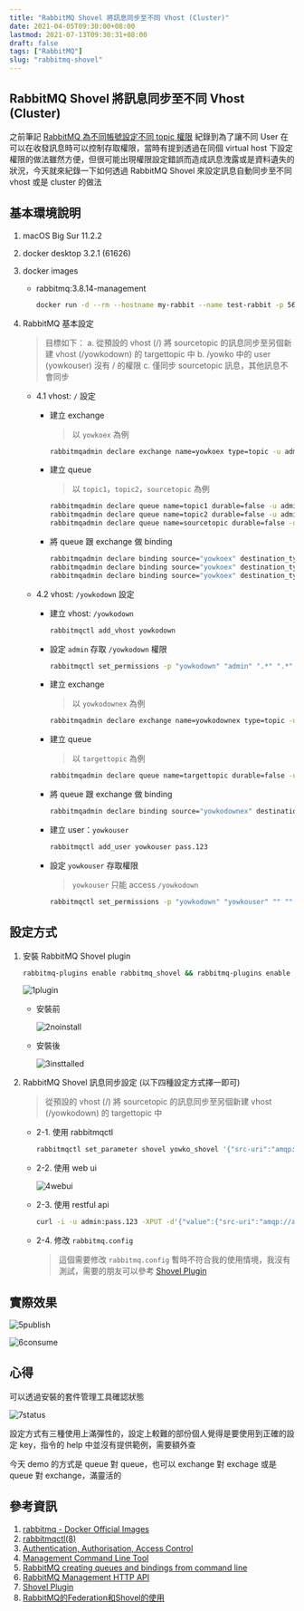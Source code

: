 ```yaml
---
title: "RabbitMQ Shovel 將訊息同步至不同 Vhost (Cluster)"
date: 2021-04-05T09:30:00+08:00
lastmod: 2021-07-13T09:30:31+08:00
draft: false
tags: ["RabbitMQ"]
slug: "rabbitmq-shovel"
---
```


## RabbitMQ Shovel 將訊息同步至不同 Vhost (Cluster)

之前筆記 [RabbitMQ 為不同帳號設定不同 topic 權限](/rabbitmq-user-topic-authorisation) 紀錄到為了讓不同 User 在可以在收發訊息時可以控制存取權限，當時有提到透過在同個 virtual host 下設定權限的做法雖然方便，但很可能出現權限設定錯誤而造成訊息洩露或是資料遺失的狀況，今天就來紀錄一下如何透過 RabbitMQ Shovel 來設定訊息自動同步至不同 vhost 或是 cluster 的做法

## 基本環境說明

1. macOS Big Sur 11.2.2
2. docker desktop 3.2.1 (61626)
3. docker images

    - rabbitmq:3.8.14-management

        ```bash
        docker run -d --rm --hostname my-rabbit --name test-rabbit -p 5672:5672 -p 15672:15672  -e RABBITMQ_DEFAULT_USER=admin -e RABBITMQ_DEFAULT_PASS=pass.123 rabbitmq:3.8.14-management
        ```

4. RabbitMQ 基本設定

    > 目標如下：
    >   a. 從預設的 vhost (/) 將 sourcetopic 的訊息同步至另個新建 vhost (/yowkodown) 的 targettopic 中
    >   b. /yowko 中的 user (yowkouser) 沒有 / 的權限
    >   c. 僅同步 sourcetopic 訊息，其他訊息不會同步

    - 4.1 vhost: `/` 設定

        - 建立 exchange

            > 以 `yowkoex` 為例

            ```bash
            rabbitmqadmin declare exchange name=yowkoex type=topic -u admin -p pass.123
            ```

        - 建立 queue

            > 以 `topic1`，`topic2`，`sourcetopic` 為例

            ```bash
            rabbitmqadmin declare queue name=topic1 durable=false -u admin -p pass.123
            rabbitmqadmin declare queue name=topic2 durable=false -u admin -p pass.123
            rabbitmqadmin declare queue name=sourcetopic durable=false -u admin -p pass.123
            ```

        - 將 queue 跟 exchange 做 binding

            ```bash
            rabbitmqadmin declare binding source="yowkoex" destination_type="queue" destination="topic1" routing_key="topic1" -u admin -p pass.123
            rabbitmqadmin declare binding source="yowkoex" destination_type="queue" destination="topic2" routing_key="topic2" -u admin -p pass.123
            rabbitmqadmin declare binding source="yowkoex" destination_type="queue" destination="sourcetopic" routing_key="sourcetopic" -u admin -p pass.123
            ```

    - 4.2 vhost: `/yowkodown` 設定

        - 建立 vhost: `/yowkodown`

            ```bash
            rabbitmqctl add_vhost yowkodown
            ```

        - 設定 `admin` 存取 `/yowkodown` 權限

            ```bash
            rabbitmqctl set_permissions -p "yowkodown" "admin" ".*" ".*" ".*"
            ```

        - 建立 exchange

            > 以 `yowkodownex` 為例

            ```bash
            rabbitmqadmin declare exchange name=yowkodownex type=topic -u admin -p pass.123 -V yowkodown
            ```

        - 建立 queue

            > 以 `targettopic` 為例

            ```bash
            rabbitmqadmin declare queue name=targettopic durable=false -u admin -p pass.123 -V yowkodown
            ```

        - 將 queue 跟 exchange 做 binding

            ```bash
            rabbitmqadmin declare binding source="yowkodownex" destination_type="queue" destination="targettopic" routing_key="targettopic" -u admin -p pass.123  -V yowkodown
            ```

        - 建立 user：`yowkouser`

            ```bash
            rabbitmqctl add_user yowkouser pass.123
            ```

        - 設定 `yowkouser` 存取權限

            > `yowkouser` 只能 access `/yowkodown`

            ```bash
            rabbitmqctl set_permissions -p "yowkodown" "yowkouser" "" "" ".*"
            ```

## 設定方式

1. 安裝 RabbitMQ Shovel plugin

    ```bash
    rabbitmq-plugins enable rabbitmq_shovel && rabbitmq-plugins enable rabbitmq_shovel_management
    ```

    ![1plugin](https://user-images.githubusercontent.com/3851540/113567411-2738b300-9641-11eb-8c6c-de008cdbc2d1.png)

    - 安裝前

        ![2noinstall](https://user-images.githubusercontent.com/3851540/113567413-2a33a380-9641-11eb-9b58-5b7a4531b9f6.png)

    - 安裝後

        ![3insttalled](https://user-images.githubusercontent.com/3851540/113567415-2a33a380-9641-11eb-8a60-7da1b9532331.png)

2. RabbitMQ Shovel 訊息同步設定 (以下四種設定方式擇一即可)

    > 從預設的 vhost (/) 將 sourcetopic 的訊息同步至另個新建 vhost (/yowkodown) 的 targettopic 中

    - 2-1. 使用 rabbitmqctl

        ```bash
        rabbitmqctl set_parameter shovel yowko_shovel '{"src-uri":"amqp://admin:pass.123@localhost:5672","src-queue":"sourcetopic","dest-uri":"amqp://admin:pass.123@localhost:5672/yowkodown","dest-queue":"targettopic","prefetch-count":64,"reconnect-delay":5,"publish-properties":[],"add-forward-headers":true,"ack-mode":"on-confirm"}'
        ```

    - 2-2. 使用 web ui

        ![4webui](https://user-images.githubusercontent.com/3851540/113567416-2acc3a00-9641-11eb-8b7d-a80f66b39627.png)

    - 2-3. 使用 restful api

        ```bash
        curl -i -u admin:pass.123 -XPUT -d'{"value":{"src-uri":"amqp://admin:pass.123@localhost:5672","src-queue":"sourcetopic","dest-uri":"amqp://admin:pass.123@localhost:5672/yowkodown","dest-queue":"targettopic","prefetch-count":64,"reconnect-delay":5,"publish-properties":[],"add-forward-headers":true,"ack-mode":"on-confirm"}}' http://localhost:15672/api/parameters/shovel/%2F/yowko_shovel
        ```

    - 2-4. 修改 `rabbitmq.config`

        > 這個需要修改 `rabbitmq.config` 暫時不符合我的使用情境，我沒有測試，需要的朋友可以參考 [Shovel Plugin](https://www.rabbitmq.com/shovel.html)

## 實際效果

![5publish](https://user-images.githubusercontent.com/3851540/113567418-2b64d080-9641-11eb-9031-325a32860de8.png)

![6consume](https://user-images.githubusercontent.com/3851540/113567420-2bfd6700-9641-11eb-9dcb-2ec283469835.png)

## 心得

可以透過安裝的套件管理工具確認狀態

![7status](https://user-images.githubusercontent.com/3851540/113567421-2bfd6700-9641-11eb-8d6b-b55ca5f5f542.png)

設定方式有三種使用上滿彈性的，設定上較難的部份個人覺得是要使用到正確的設定 key，指令的 help 中並沒有提供範例，需要額外查

今天 demo 的方式是 queue 對 queue，也可以 exchange 對 exchage 或是 queue 對 exchange，滿靈活的

## 參考資訊

1. [rabbitmq - Docker Official Images](https://hub.docker.com/_/rabbitmq)
2. [rabbitmqctl(8)](https://www.rabbitmq.com/rabbitmqctl.8.html)
3. [Authentication, Authorisation, Access Control](https://rabbitmq.com/access-control.html)
4. [Management Command Line Tool](https://www.rabbitmq.com/management-cli.html)
5. [RabbitMQ creating queues and bindings from command line](https://stackoverflow.com/a/5826132s)
6. [RabbitMQ Management HTTP API](https://pulse.mozilla.org/api/)
7. [Shovel Plugin](https://www.rabbitmq.com/shovel.html)
8. [RabbitMQ的Federation和Shovel的使用](https://zh-hant.hotbak.net/key/RabbitMQ%E7%9A%84Federation%E5%92%8C.html)
